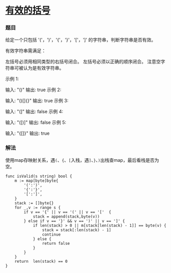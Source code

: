 # [有效的括号](https://leetcode-cn.com/problems/valid-parentheses/)

### 题目

给定一个只包括 '('，')'，'{'，'}'，'['，']' 的字符串，判断字符串是否有效。

有效字符串需满足：

左括号必须用相同类型的右括号闭合。
左括号必须以正确的顺序闭合。
注意空字符串可被认为是有效字符串。

示例 1:

输入: "()"
输出: true
示例 2:

输入: "()[]{}"
输出: true
示例 3:

输入: "(]"
输出: false
示例 4:

输入: "([)]"
输出: false
示例 5:

输入: "{[]}"
输出: true

### 解法

使用map存映射关系，遇`(`、`{`、`[`入栈，遇`]`、`}`、`)`出栈查map，最后看栈是否为空。

```
func isValid(s string) bool {
	m := map[byte]byte{
		'(':')',
		'{':'}',
		'[':']',
	}
	stack := []byte{}
	for _,v := range s {
		if v == '{' || v == '(' || v == '['  {
			stack = append(stack,byte(v))
		} else if v == '}' && v == ')' || v == ']' {
			if len(stack) > 0 || m[stack[len(stack) - 1]] == byte(v) {
				stack = stack[:len(stack) - 1]
				continue
			} else {
				return false
			}
		}
	}
	return  len(stack) == 0
}
```